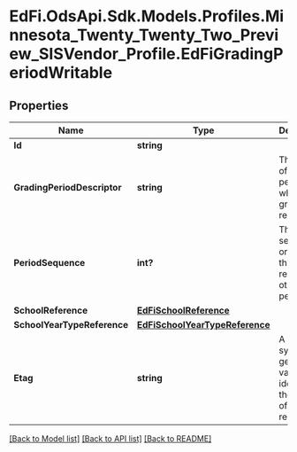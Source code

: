 # EdFi.OdsApi.Sdk.Models.Profiles.Minnesota_Twenty_Twenty_Two_Preview_SISVendor_Profile.EdFiGradingPeriodWritable
## Properties

Name | Type | Description | Notes
------------ | ------------- | ------------- | -------------
**Id** | **string** |  | 
**GradingPeriodDescriptor** | **string** | The name of the period for which grades are reported. | 
**PeriodSequence** | **int?** | The sequential order of this period relative to other periods. | 
**SchoolReference** | [**EdFiSchoolReference**](EdFiSchoolReference.md) |  | 
**SchoolYearTypeReference** | [**EdFiSchoolYearTypeReference**](EdFiSchoolYearTypeReference.md) |  | 
**Etag** | **string** | A unique system-generated value that identifies the version of the resource. | [optional] 

[[Back to Model list]](../README.md#documentation-for-models) [[Back to API list]](../README.md#documentation-for-api-endpoints) [[Back to README]](../README.md)

